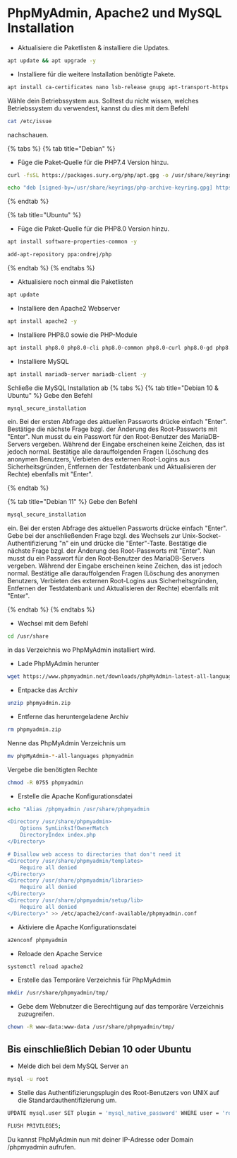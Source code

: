 # PhpMyAdmin, Apache2 und MySQL Installation

* Aktualisiere die Paketlisten & installiere die Updates.

```bash
apt update && apt upgrade -y
```

* Installiere für die weitere Installation benötigte Pakete.

```bash
apt install ca-certificates nano lsb-release gnupg apt-transport-https curl unzip -y
```

Wähle dein Betriebssystem aus.
Solltest du nicht wissen, welches Betriebssystem du verwendest, kannst du dies mit dem Befehl
```bash
cat /etc/issue
```
nachschauen.

{% tabs %}
{% tab title="Debian" %}
* Füge die Paket-Quelle für die PHP7.4 Version hinzu.

```bash
curl -fsSL https://packages.sury.org/php/apt.gpg -o /usr/share/keyrings/php-archive-keyring.gpg
```

```bash
echo "deb [signed-by=/usr/share/keyrings/php-archive-keyring.gpg] https://packages.sury.org/php/ $(lsb_release -sc) main" > /etc/apt/sources.list.d/php.list
```
{% endtab %}

{% tab title="Ubuntu" %}
* Füge die Paket-Quelle für die PHP8.0 Version hinzu.

```bash
apt install software-properties-common -y
```

```bash
add-apt-repository ppa:ondrej/php
```
{% endtab %}
{% endtabs %}

* Aktualisiere noch einmal die Paketlisten
```bash
apt update
```

* Installiere den Apache2 Webserver
```bash
apt install apache2 -y
```

* Installiere PHP8.0 sowie die PHP-Module
```bash
apt install php8.0 php8.0-cli php8.0-common php8.0-curl php8.0-gd php8.0-intl php8.0-mbstring php8.0-mysql php8.0-opcache php8.0-readline php8.0-xml php8.0-xsl php8.0-zip php8.0-bz2 libapache2-mod-php8.0 -y
```

* Installiere MySQL
```bash
apt install mariadb-server mariadb-client -y
```

Schließe die MySQL Installation ab
{% tabs %}
{% tab title="Debian 10 & Ubuntu" %}
Gebe den Befehl 
```bash
mysql_secure_installation
``` 
ein. Bei der ersten Abfrage des aktuellen Passworts drücke einfach "Enter". Bestätige die nächste Frage bzgl. der Änderung des Root-Passworts mit "Enter". Nun musst du ein Passwort für den Root-Benutzer des MariaDB-Servers vergeben. Während der Eingabe erscheinen keine Zeichen, das ist jedoch normal. Bestätige alle darauffolgenden Fragen (Löschung des anonymen Benutzers, Verbieten des externen Root-Logins aus Sicherheitsgründen, Entfernen der Testdatenbank und Aktualisieren der Rechte) ebenfalls mit "Enter".

{% endtab %}

{% tab title="Debian 11" %}
Gebe den Befehl 
```bash
mysql_secure_installation
```
ein. Bei der ersten Abfrage des aktuellen Passworts drücke einfach "Enter". Gebe bei der anschließenden Frage bzgl. des Wechsels zur Unix-Socket-Authentifizierung "n" ein und drücke die "Enter"-Taste. Bestätige die nächste Frage bzgl. der Änderung des Root-Passworts mit "Enter". Nun musst du ein Passwort für den Root-Benutzer des MariaDB-Servers vergeben. Während der Eingabe erscheinen keine Zeichen, das ist jedoch normal. Bestätige alle darauffolgenden Fragen (Löschung des anonymen Benutzers, Verbieten des externen Root-Logins aus Sicherheitsgründen, Entfernen der Testdatenbank und Aktualisieren der Rechte) ebenfalls mit "Enter".

{% endtab %}
{% endtabs %}

* Wechsel mit dem Befehl
```bash
cd /usr/share
```
in das Verzeichnis wo PhpMyAdmin installiert wird.

* Lade PhpMyAdmin herunter
```bash
wget https://www.phpmyadmin.net/downloads/phpMyAdmin-latest-all-languages.zip -O phpmyadmin.zip
```

* Entpacke das Archiv
```bash
unzip phpmyadmin.zip
```

* Entferne das heruntergeladene Archiv
```bash
rm phpmyadmin.zip
```

Nenne das PhpMyAdmin Verzeichnis um
```bash
mv phpMyAdmin-*-all-languages phpmyadmin
```

Vergebe die benötigten Rechte
```bash
chmod -R 0755 phpmyadmin
```

* Erstelle die Apache Konfigurationsdatei
```bash
echo "Alias /phpmyadmin /usr/share/phpmyadmin

<Directory /usr/share/phpmyadmin>
    Options SymLinksIfOwnerMatch
    DirectoryIndex index.php
</Directory>

# Disallow web access to directories that don't need it
<Directory /usr/share/phpmyadmin/templates>
    Require all denied
</Directory>
<Directory /usr/share/phpmyadmin/libraries>
    Require all denied
</Directory>
<Directory /usr/share/phpmyadmin/setup/lib>
    Require all denied
</Directory>" >> /etc/apache2/conf-available/phpmyadmin.conf
```

* Aktiviere die Apache Konfigurationsdatei
```bash
a2enconf phpmyadmin
```

* Reloade den Apache Service
```bash
systemctl reload apache2
```

* Erstelle das Temporäre Verzeichnis für PhpMyAdmin
```bash 
mkdir /usr/share/phpmyadmin/tmp/
```

* Gebe dem Webnutzer die Berechtigung auf das temporäre Verzeichnis zuzugreifen.
```bash
chown -R www-data:www-data /usr/share/phpmyadmin/tmp/
```

## Bis einschließlich Debian 10 oder Ubuntu

* Melde dich bei dem MySQL Server an
```bash
mysql -u root
```

* Stelle das Authentifizierungsplugin des Root-Benutzers von UNIX auf die Standardauthentifizierung um.
```bash
UPDATE mysql.user SET plugin = 'mysql_native_password' WHERE user = 'root' AND plugin = 'unix_socket';
```
```bash 
FLUSH PRIVILEGES;
```

Du kannst PhpMyAdmin nun mit deiner IP-Adresse oder Domain /phpmyadmin aufrufen.
